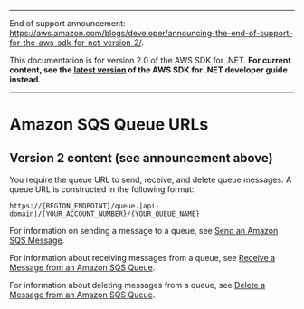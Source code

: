 --------

End of support announcement: [https://aws\.amazon\.com/blogs/developer/announcing\-the\-end\-of\-support\-for\-the\-aws\-sdk\-for\-net\-version\-2/](https://aws.amazon.com/blogs/developer/announcing-the-end-of-support-for-the-aws-sdk-for-net-version-2/)\.

 This documentation is for version 2\.0 of the AWS SDK for \.NET\. **For current content, see the [latest version](https://docs.aws.amazon.com/sdk-for-net/latest/developer-guide) of the AWS SDK for \.NET developer guide instead\.**

--------

# Amazon SQS Queue URLs<a name="QueueURL"></a>

## Version 2 content \(see announcement above\)<a name="w3aac13c25b7c11b3b1"></a>

You require the queue URL to send, receive, and delete queue messages\. A queue URL is constructed in the following format:

```
https://{REGION_ENDPOINT}/queue.|api-domain|/{YOUR_ACCOUNT_NUMBER}/{YOUR_QUEUE_NAME}
```

For information on sending a message to a queue, see [Send an Amazon SQS Message](SendMessage.md#send-sqs-message)\.

For information about receiving messages from a queue, see [Receive a Message from an Amazon SQS Queue](ReceiveMessage.md#receive-sqs-message)\.

For information about deleting messages from a queue, see [Delete a Message from an Amazon SQS Queue](DeleteMessage.md#delete-sqs-message)\.